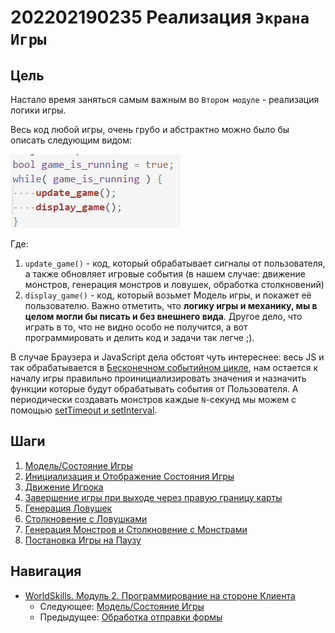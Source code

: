 # 202202190235 Реализация `Экрана Игры`

## Цель

Настало время заняться самым важным во `Втором модуле` - реализация логики игры.

Весь код любой игры, очень грубо и абстрактно можно было бы описать следующим видом:

![](2022-03-01-13-30-23.png)

Где:

1. `update_game()` - код, который обрабатывает сигналы от пользователя,
а также обновляет игровые события (в нашем случае: движение монстров,
генерация монстров и ловушек, обработка столкновений)
2. `display_game()` - код, который возьмет Модель игры, и покажет её пользователю. Важно отметить, что **логику игры и механику, мы в целом могли бы писать и без внешнего вида**. Другое дело, что играть в то, что не видно особо не получится, а вот программировать и делить код и задачи так легче ;).

В случае Браузера и JavaScript дела обстоят чуть интереснее: весь JS и так обрабатывается в [Бесконечном событийном цикле](https://learn.javascript.ru/event-loop), нам остается к началу игры правильно проинициализировать значения и назначить функции которые будут обрабатывать события от Пользователя. А периодически создавать монстров каждые `N`-секунд мы можем с помощью [setTimeout и setInterval](https://learn.javascript.ru/settimeout-setinterval).

## Шаги

1. [Модель/Состояние Игры](202203011636-model-game-m2-ws.md)
2. [Инициализация и Отображение Состояния Игры](202203011637-game-init-m2-ws.md)
3. [Движение Игрока](202203011642-player-move-m2-ws.md)
4. [Завершение игры при выходе через правую границу карты](202203011644-end-game-m2-ws.md)
5. [Генерация Ловушек](202203011645-trap-generation-m2-ws.md)
6. [Столкновение с Ловушками](202203011649-collision-with-monster-m2-ws.md)
7. [Генерация Монстров и Столкновение с Монстрами](202203011648-monster-generation-m2-ws.md)
8. [Постановка Игры на Паузу](202203011653-pause-screen-m2-ws.md)

## Навигация

- [WorldSkills. Модуль 2. Программирование на стороне Клиента](202202150946-WS-module-2.md)
    - Следующее: [Модель/Состояние Игры](202203011636-model-game-m2-ws.md)
    - Предыдущее: [Обработка отправки формы](202202190215-submit-login-form-m2-ws.md)
